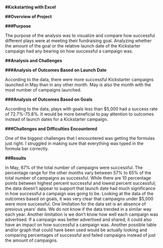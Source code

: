 **#Kickstarting with Excel**

**##Overview of Project**

**###Purpose**

The purpose of the analysis was to visualize and compare how successful different plays were at meeting their fundraising goal. Analyzing whether the amount of the goal or the relative launch date of the Kickstarter campaign had any bearing on how successful a campaign was.

**##Analysis and Challenges**

**###Analysis of Outcomes Based on Launch Date**

According to the data, there were more successful Kickstarter campaigns launched in May than in any other month. May is also the month with the most number of campaigns launched. 

**###Analysis of Outcomes Based on Goals**

According to the data, plays with goals less than $5,000 had a success rate of 72.7%-75.8%. It would be more beneficial to pay attention to outcomes instead of launch dates for a Kickstarter campaign.

**###Challenges and Difficulties Encountered**

One of the biggest challenges that I encountered was getting the formulas just right. I struggled in making sure that everything was typed in the formula bar correctly. 

**##Results**

In May, 67% of the total number of campaigns were successful. The percentage range for the other months vary between 57% to 65% of the total number of campaigns as successful. While there are 10 percentage points between highest percent successful and lowest percent successful; the data doesn’t appear to support that launch date had much significance in how successful a campaign was going to be.
Looking at the data of the outcomes based on goals, it was very clear that campaigns under $5,000 were more successful. 
One limitation for the data set is an absence of previous years’ data. We do not know if the data trended in a similar way each year. Another limitation is we don’t know how well each campaign was advertised. If a campaign was better advertised and shared, it could also have an impact on how successful a campaign was.
Another possible table and/or graph that could have been used would be actually looking and comparing percentages of successful and failed campaigns instead of just the amount of campaigns.
